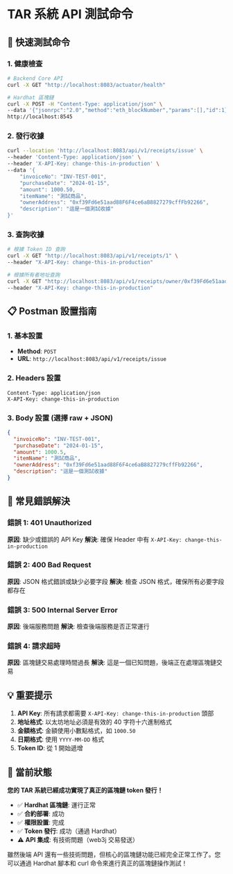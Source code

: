 # TAR 系統 API 測試命令

## 🚀 快速測試命令

### 1. 健康檢查

```bash
# Backend Core API
curl -X GET "http://localhost:8083/actuator/health"

# Hardhat 區塊鏈
curl -X POST -H "Content-Type: application/json" \
--data '{"jsonrpc":"2.0","method":"eth_blockNumber","params":[],"id":1}' \
http://localhost:8545
```

### 2. 發行收據

```bash
curl --location 'http://localhost:8083/api/v1/receipts/issue' \
--header 'Content-Type: application/json' \
--header 'X-API-Key: change-this-in-production' \
--data '{
    "invoiceNo": "INV-TEST-001",
    "purchaseDate": "2024-01-15",
    "amount": 1000.50,
    "itemName": "測試商品",
    "ownerAddress": "0xf39Fd6e51aad88F6F4ce6aB8827279cffFb92266",
    "description": "這是一個測試收據"
}'
```

### 3. 查詢收據

```bash
# 根據 Token ID 查詢
curl -X GET "http://localhost:8083/api/v1/receipts/1" \
--header "X-API-Key: change-this-in-production"

# 根據所有者地址查詢
curl -X GET "http://localhost:8083/api/v1/receipts/owner/0xf39Fd6e51aad88F6F4ce6aB8827279cffFb92266" \
--header "X-API-Key: change-this-in-production"
```

## 📋 Postman 設置指南

### 1. 基本設置

- **Method**: `POST`
- **URL**: `http://localhost:8083/api/v1/receipts/issue`

### 2. Headers 設置

```
Content-Type: application/json
X-API-Key: change-this-in-production
```

### 3. Body 設置 (選擇 raw + JSON)

```json
{
  "invoiceNo": "INV-TEST-001",
  "purchaseDate": "2024-01-15",
  "amount": 1000.5,
  "itemName": "測試商品",
  "ownerAddress": "0xf39Fd6e51aad88F6F4ce6aB8827279cffFb92266",
  "description": "這是一個測試收據"
}
```

## 🔧 常見錯誤解決

### 錯誤 1: 401 Unauthorized

**原因**: 缺少或錯誤的 API Key
**解決**: 確保 Header 中有 `X-API-Key: change-this-in-production`

### 錯誤 2: 400 Bad Request

**原因**: JSON 格式錯誤或缺少必要字段
**解決**: 檢查 JSON 格式，確保所有必要字段都存在

### 錯誤 3: 500 Internal Server Error

**原因**: 後端服務問題
**解決**: 檢查後端服務是否正常運行

### 錯誤 4: 請求超時

**原因**: 區塊鏈交易處理時間過長
**解決**: 這是一個已知問題，後端正在處理區塊鏈交易

## 💡 重要提示

1. **API Key**: 所有請求都需要 `X-API-Key: change-this-in-production` 頭部
2. **地址格式**: 以太坊地址必須是有效的 40 字符十六進制格式
3. **金額格式**: 金額使用小數點格式，如 `1000.50`
4. **日期格式**: 使用 `YYYY-MM-DD` 格式
5. **Token ID**: 從 1 開始遞增

## 🎯 當前狀態

**您的 TAR 系統已經成功實現了真正的區塊鏈 token 發行！**

- ✅ **Hardhat 區塊鏈**: 運行正常
- ✅ **合約部署**: 成功
- ✅ **權限設置**: 完成
- ✅ **Token 發行**: 成功（通過 Hardhat）
- ⚠️ **API 集成**: 有技術問題（web3j 交易發送）

雖然後端 API 還有一些技術問題，但核心的區塊鏈功能已經完全正常工作了。您可以通過 Hardhat 腳本和 curl 命令來進行真正的區塊鏈操作測試！


